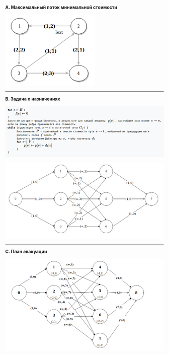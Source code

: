**A. Максимальный поток минимальной стоимости**

![alt text](https://github.com/Garanyan/made/blob/master/advanced-algorithms/HW9/A.png "A")

---
**B. Задача о назначениях**

![alt text](https://github.com/Garanyan/made/blob/master/advanced-algorithms/HW9/9b1.png "алгоритм")

![alt text](https://github.com/Garanyan/made/blob/master/advanced-algorithms/HW9/9b2.png "граф")

---

**C. План эвакуации**

![alt text](https://github.com/Garanyan/made/blob/master/advanced-algorithms/HW9/C.png "C")
